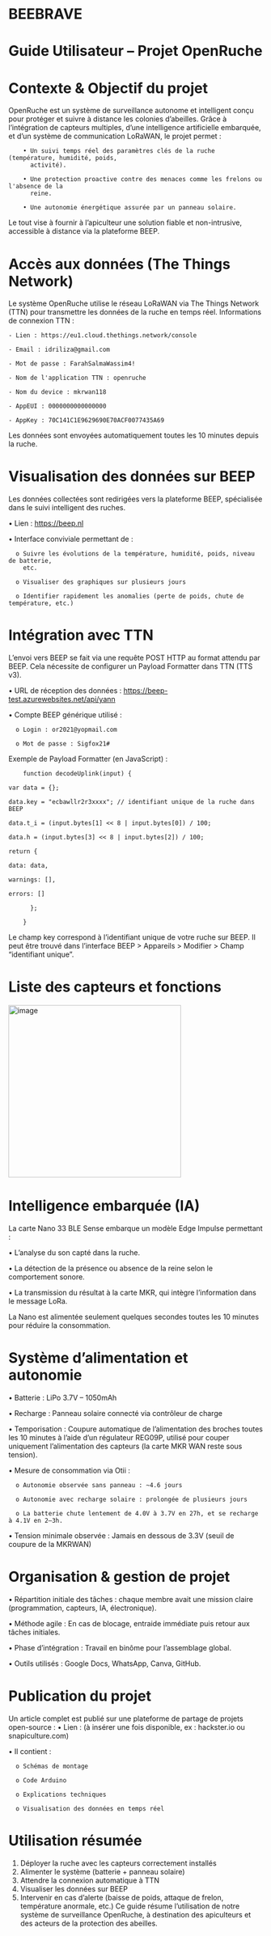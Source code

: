 # BEEBRAVE
# Guide Utilisateur – Projet OpenRuche 
# Contexte & Objectif du projet 

OpenRuche est un système de surveillance autonome et intelligent conçu pour protéger et 
suivre à distance les colonies d’abeilles. Grâce à l’intégration de capteurs multiples, d’une intelligence artificielle embarquée, et d’un système de communication LoRaWAN, le projet permet : 

        • Un suivi temps réel des paramètres clés de la ruche (température, humidité, poids, 
          activité). 
          
        • Une protection proactive contre des menaces comme les frelons ou l'absence de la 
          reine. 
          
        • Une autonomie énergétique assurée par un panneau solaire. 
        
        
Le tout vise à fournir à l’apiculteur une solution fiable et non-intrusive, accessible à distance via 
la plateforme BEEP.

# Accès aux données (The Things Network) 

Le système OpenRuche utilise le réseau LoRaWAN via The Things Network (TTN) pour transmettre les données de la ruche en temps réel. 
Informations de connexion TTN : 

    - Lien : https://eu1.cloud.thethings.network/console 
    
    - Email : idriliza@gmail.com 
    
    - Mot de passe : FarahSalmaWassim4! 
    
    - Nom de l'application TTN : openruche 
    
    - Nom du device : mkrwan118 
    
    - AppEUI : 0000000000000000 
    
    - AppKey : 70C141C1E9629690E70ACF0077435A69 
    
Les données sont envoyées automatiquement toutes les 10 minutes depuis la ruche.
#
# Visualisation des données sur BEEP 
Les données collectées sont redirigées vers la plateforme BEEP, spécialisée dans le suivi intelligent des ruches. 

  • Lien : https://beep.nl 
  
  • Interface conviviale permettant de :
  
      o Suivre les évolutions de la température, humidité, poids, niveau de batterie, 
        etc. 
        
      o Visualiser des graphiques sur plusieurs jours 
      
      o Identifier rapidement les anomalies (perte de poids, chute de température, etc.) 
      
# Intégration avec TTN 

L’envoi vers BEEP se fait via une requête POST HTTP au format attendu par BEEP. Cela nécessite 
de configurer un Payload Formatter dans TTN (TTS v3). 

  • URL de réception des données : https://beep-test.azurewebsites.net/api/yann 
  
  • Compte BEEP générique utilisé : 
  
      o Login : or2021@yopmail.com 
      
      o Mot de passe : Sigfox21# 

    
Exemple de Payload Formatter (en JavaScript) : 

     
        function decodeUplink(input) { 
        
    var data = {}; 
    
    data.key = "ecbawllr2r3xxxx"; // identifiant unique de la ruche dans BEEP 
    
    data.t_i = (input.bytes[1] << 8 | input.bytes[0]) / 100; 
    
    data.h = (input.bytes[3] << 8 | input.bytes[2]) / 100; 
    
    return { 
    
    data: data, 
    
    warnings: [], 
    
    errors: [] 
    
          }; 
  
        } 
Le champ key correspond à l’identifiant unique de votre ruche sur BEEP. Il peut être trouvé dans 
l’interface BEEP > Appareils > Modifier > Champ “identifiant unique”.

# Liste des capteurs et fonctions 
<img width="341" alt="image" src="https://github.com/user-attachments/assets/d982bb36-8214-4005-a6b8-b2c8bd5b2950" />

# Intelligence embarquée (IA) 
La carte Nano 33 BLE Sense embarque un modèle Edge Impulse permettant : 

  • L’analyse du son capté dans la ruche. 
  
  • La détection de la présence ou absence de la reine selon le comportement sonore. 
  
  • La transmission du résultat à la carte MKR, qui intègre l’information dans le message 
    LoRa. 
    
La Nano est alimentée seulement quelques secondes toutes les 10 minutes pour réduire la 
consommation. 

# Système d’alimentation et autonomie 
  • Batterie : LiPo 3.7V – 1050mAh 
  
  • Recharge : Panneau solaire connecté via contrôleur de charge 
  
  • Temporisation : Coupure automatique de l’alimentation des broches toutes les 10 minutes à l’aide d’un régulateur REG09P, utilisé pour couper uniquement l’alimentation des capteurs (la carte MKR WAN reste sous tension). 
  
  • Mesure de consommation via Otii : 
  
      o Autonomie observée sans panneau : ~4.6 jours 
      
      o Autonomie avec recharge solaire : prolongée de plusieurs jours 
      
      o La batterie chute lentement de 4.0V à 3.7V en 27h, et se recharge à 4.1V en 2–3h. 
      
  • Tension minimale observée : Jamais en dessous de 3.3V (seuil de coupure de la 
  MKRWAN)
  
# Organisation & gestion de projet 
  • Répartition initiale des tâches : chaque membre avait une mission claire 
    (programmation, capteurs, IA, électronique). 
    
  • Méthode agile : En cas de blocage, entraide immédiate puis retour aux tâches initiales. 
  
  • Phase d’intégration : Travail en binôme pour l’assemblage global. 
  
  • Outils utilisés : Google Docs, WhatsApp, Canva, GitHub.

# Publication du projet 
Un article complet est publié sur une plateforme de partage de projets open-source : 
  • Lien : (à insérer une fois disponible, ex : hackster.io ou snapiculture.com) 
  
  • Il contient : 
  
      o Schémas de montage 
      
      o Code Arduino 
      
      o Explications techniques 
      
      o Visualisation des données en temps réel 
      
# Utilisation résumée 
  1. Déployer la ruche avec les capteurs correctement installés 
  2. Alimenter le système (batterie + panneau solaire) 
  3. Attendre la connexion automatique à TTN 
  4. Visualiser les données sur BEEP 
  5. Intervenir en cas d’alerte (baisse de poids, attaque de frelon, température anormale, 
    etc.) 
Ce guide résume l’utilisation de notre système de surveillance OpenRuche, à destination 
des apiculteurs et des acteurs de la protection des abeilles.
